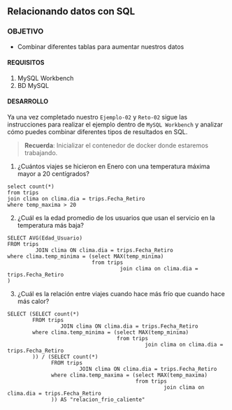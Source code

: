 ## Relacionando datos con SQL

### OBJETIVO 
 - Combinar diferentes tablas para aumentar nuestros datos

#### REQUISITOS 
1. MySQL Workbench
2. BD MySQL

#### DESARROLLO

Ya una vez completado nuestro `Ejemplo-02` y `Reto-02` sigue las instrucciones para realizar el ejemplo dentro de `MySQL Workbench` y analizar cómo puedes combinar diferentes tipos de resultados en SQL.

> **Recuerda**: Inicializar el contenedor de docker donde estaremos trabajando.  

1. ¿Cuántos viajes se hicieron en Enero con una temperatura máxima mayor a 20 centígrados?
```
select count(*)
from trips
join clima on clima.dia = trips.Fecha_Retiro
where temp_maxima > 20
```
2. ¿Cuál es la edad promedio de los usuarios que usan el servicio en la temperatura más baja?
```
SELECT AVG(Edad_Usuario)
FROM trips
         JOIN clima ON clima.dia = trips.Fecha_Retiro
where clima.temp_minima = (select MAX(temp_minima)
                           from trips
                                    join clima on clima.dia = trips.Fecha_Retiro
)
```
3. ¿Cuál es la relación entre viajes cuando hace más frío que cuando hace más calor?
```
SELECT (SELECT count(*)
        FROM trips
                 JOIN clima ON clima.dia = trips.Fecha_Retiro
        where clima.temp_minima = (select MAX(temp_minima)
                                   from trips
                                            join clima on clima.dia = trips.Fecha_Retiro
        )) / (SELECT count(*)
              FROM trips
                       JOIN clima ON clima.dia = trips.Fecha_Retiro
              where clima.temp_maxima = (select MAX(temp_maxima)
                                         from trips
                                                  join clima on clima.dia = trips.Fecha_Retiro
              )) AS "relacion_frio_caliente"
```

